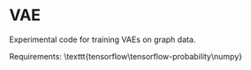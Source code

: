 # VAE
Experimental code for training VAEs on graph data.

Requirements:
\texttt{tensorflow\\tensorflow-probability\\numpy}